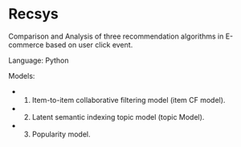 # Recsys
Comparison and Analysis of  three recommendation algorithms in E-commerce based on user click event.

Language: Python

Models:
* 1. Item-to-item collaborative filtering model (item CF model).
* 2. Latent semantic indexing topic model (topic Model).
* 3. Popularity model.
